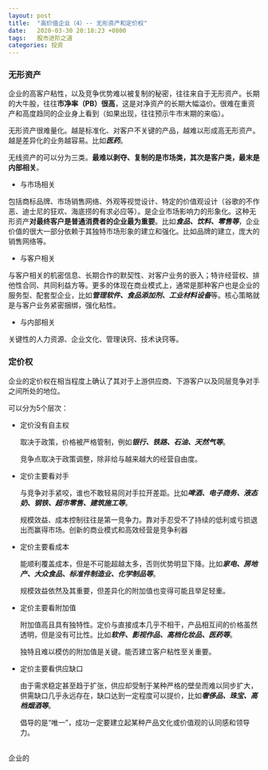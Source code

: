 ```yaml
---
layout: post
title:  "高价值企业（4）-- 无形资产和定价权"
date:   2020-03-30 20:18:23 +0800
tags:   股市进阶之道
categories: 投资
---
```


### 无形资产

企业的高客户粘性，以及竞争优势难以被复制的秘密，往往来自于无形资产。长期的大牛股，往往**市净率（PB）很高**，这是对净资产的长期大幅溢价。很难在重资产和高度趋同的企业身上看到（如果出现，往往预示牛市末期的来临）。

无形资产很难量化。越是标准化、对客户不关键的产品，越难以形成高无形资产。越是差异化的业务越容易。比如***医药***。

无线资产的可以分为三类。**最难以剥夺、复制的是市场类，其次是客户类，最末是内部相关**。

+ 与市场相关

包括商标品牌、市场销售网络、外观等视觉设计、特定的价值观设计（谷歌的不作恶、迪士尼的狂欢、海底捞的有求必应等）。是企业市场影响力的形象化。这种无形资产**对最终客户是普通消费者的企业最为重要**。比如***食品、饮料、零售等***，企业价值的很大一部分依赖于其独特市场形象的建立和强化。比如品牌的建立，庞大的销售网络等。

+ 与客户相关

与客户相关的机密信息、长期合作的默契性、对客户业务的嵌入；特许经营权、排他性合同、共同利益方等。更多的体现在商业模式上，通常是那种客户也是企业的服务型、配套型企业，比如***管理软件、食品添加剂、工业材料设备***等。核心策略就是与客户业务紧密捆绑，强化粘性。

+ 与内部相关

关键性的人力资源、企业文化、管理诀窍、技术诀窍等。

### 定价权

企业的定价权在相当程度上确认了其对于上游供应商、下游客户以及同层竞争对手之间所处的地位。

可以分为5个层次：

+ 定价没有自主权

    取决于政策，价格被严格管制，例如***银行、铁路、石油、天然气等***。

    竞争点取决于政策调整，除非给与越来越大的经营自由度。

+ 定价主要看对手

    与竞争对手紧咬，谁也不敢轻易同对手拉开差距。比如***啤酒、电子商务、液态奶、钢铁、超市零售、建筑施工等***。

    规模效益、成本控制往往是第一竞争力。靠对手忍受不了持续的低利或亏损退出而赢得市场。创新的商业模式和高效经营是竞争利器

+ 定价主要看成本

    能顺利覆盖成本，但是不可能超越太多，否则优势明显下降。比如***家电、房地产、大众食品、标准件制造业、化学制品等***。

    规模效益依然及其重要，但差异化的附加值也变得可能且举足轻重。

+ 定价主要看附加值

    附加值高且具有独特性。定价与直接成本几乎不相干，产品相互间的价格虽然透明，但是没有可比性。比如***软件、影视作品、高档化妆品、医药等***。

    独特且难以模仿的附加值是关键。能否建立客户粘性至关重要。

+ 定价主要看供应缺口

    由于需求稳定甚至趋于扩张，供应却受制于某种严格的壁垒而难以同步扩大，供需缺口几乎永远存在，缺口达到一定程度可以提价，比如***奢侈品、珠宝、高档烟酒等***。

    倡导的是“唯一”，成功一定要建立起某种产品文化或价值观的认同感和领导力。

<br>
企业的